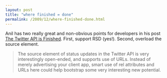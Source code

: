```yaml
---
layout: post
title: "where finished = done"
permalink: /2009/12/where-finished-done.html
---
```


<p>Anil has two really great and non-obvious points for developers in his post <a href="http://dashes.com/anil/2009/12/the-twitter-api-is-finished.html">The Twitter API is Finished</a>.  First, support RSD (yes!).  Second, overload the source element.</p>

<blockquote><p>The source element of status updates in the Twitter API is very interestingly open-ended, and supports use of URLs. Instead of merely advertising your client app, smart use of rel attributes and URLs here could help bootstrap some very interesting new potential.</p></blockquote>


